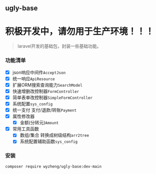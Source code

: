 ugly-base
------
# 积极开发中，请勿用于生产环境！！！

> laravel开发的基础包，封装一些基础功能。

### 功能清单
- [x] json响应中间件`AcceptJson`
- [x] 统一响应`ApiResource`
- [x] 扩展ORM搜索查询能力`SearchModel`
- [x] 快速增删改控制器`FormController`
- [x] 简单表单改控制器`SimpleFormController`
- [x] 系统配置`sys_config`
- [x] 统一支付 支付/退款/转账`Payment`
- [x] 属性修改器
  - [x] 金额(分转元)`Amount`
- [x] 常用工具函数
  - [x] 数组/集合 转换成树级结构`arr2tree`
  - [x] 系统配置辅助函数`sys_config`

### 安装
```shell
composer require wyzheng/ugly-base:dev-main
```
